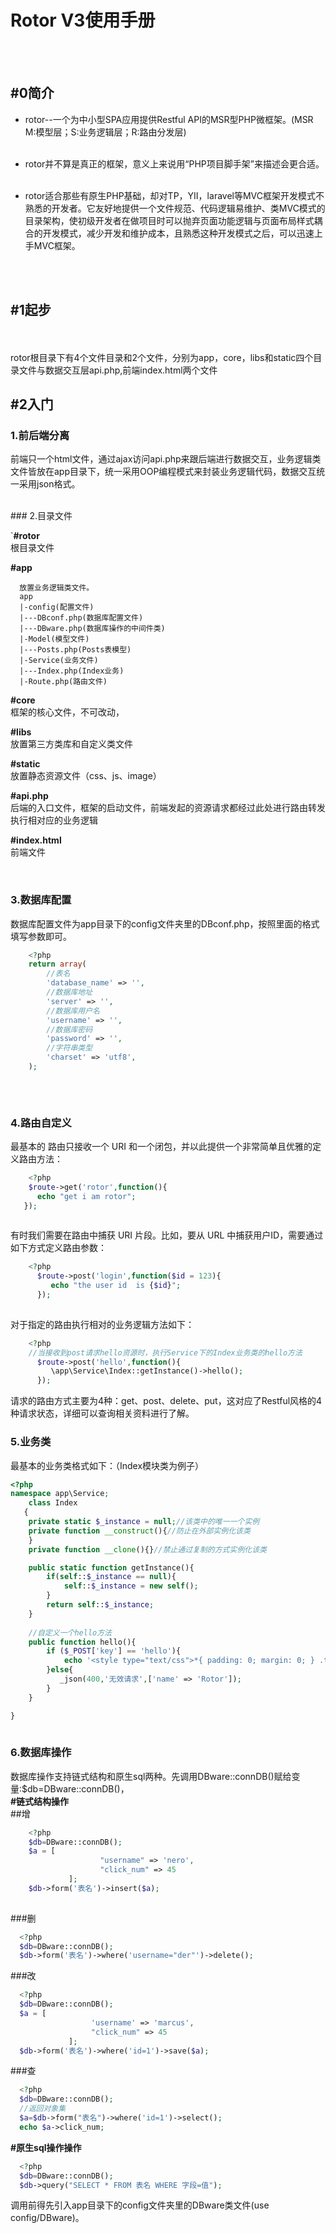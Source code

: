 ﻿# Rotor V3使用手册

<br>
<br>

## #0简介

- rotor--一个为中小型SPA应用提供Restful API的MSR型PHP微框架。(MSR M:模型层；S:业务逻辑层；R:路由分发层)<br><br>

- rotor并不算是真正的框架，意义上来说用“PHP项目脚手架”来描述会更合适。<br><br>

- rotor适合那些有原生PHP基础，却对TP，YII，laravel等MVC框架开发模式不熟悉的开发者。它友好地提供一个文件规范、代码逻辑易维护、类MVC模式的目录架构，使初级开发者在做项目时可以抛弃页面功能逻辑与页面布局样式耦合的开发模式，减少开发和维护成本，且熟悉这种开发模式之后，可以迅速上手MVC框架。


<br>
<br>


## #1起步

<br>
<br>
rotor根目录下有4个文件目录和2个文件，分别为app，core，libs和static四个目录文件与数据交互层api.php,前端index.html两个文件

<br>


## #2入门

### 1.前后端分离

前端只一个html文件，通过ajax访问api.php来跟后端进行数据交互，业务逻辑类文件皆放在app目录下，统一采用OOP编程模式来封装业务逻辑代码，数据交互统一采用json格式。

<br>
### 2.目录文件


`**#rotor**  
   根目录文件  
  
  **#app**  
  
      放置业务逻辑类文件。
      app
      |-config(配置文件)
      |---DBconf.php(数据库配置文件)
      |---DBware.php(数据库操作的中间件类)
      |-Model(模型文件)
      |---Posts.php(Posts表模型)
      |-Service(业务文件)
      |---Index.php(Index业务)
      |-Route.php(路由文件)
  
  **#core**  
      框架的核心文件，不可改动，  
  
  **#libs**  
      放置第三方类库和自定义类文件  
  
  **#static**  
      放置静态资源文件（css、js、image）  
  
  **#api.php**  
      后端的入口文件，框架的启动文件，前端发起的资源请求都经过此处进行路由转发执行相对应的业务逻辑  
 
  
  **#index.html**  
      前端文件  

<br>

### 3.数据库配置
数据库配置文件为app目录下的config文件夹里的DBconf.php，按照里面的格式填写参数即可。 
``` php  
    <?php  
    return array(  
        //表名  
        'database_name' => '',  
        //数据库地址  
        'server' => '',  
        //数据库用户名  
        'username' => '',  
        //数据库密码  
        'password' => '',  
        //字符串类型  
        'charset' => 'utf8',  
    );  
  
```  
</br>

### 4.路由自定义
最基本的 路由只接收一个 URI 和一个闭包，并以此提供一个非常简单且优雅的定义路由方法：
``` php  
    <?php  
    $route->get('rotor',function(){
      echo "get i am rotor";
   });
  
```  
有时我们需要在路由中捕获 URI 片段。比如，要从 URL 中捕获用户ID，需要通过如下方式定义路由参数：
``` php  
    <?php  
      $route->post('login',function($id = 123){
         echo "the user id  is {$id}";
      });
  
```  
对于指定的路由执行相对的业务逻辑方法如下：
``` php  
    <?php  
    //当接收到post请求hello资源时，执行Service下的Index业务类的hello方法
      $route->post('hello',function(){
         \app\Service\Index::getInstance()->hello();
      });
```  
请求的路由方式主要为4种：get、post、delete、put，这对应了Restful风格的4种请求状态，详细可以查询相关资料进行了解。
</br>

### 5.业务类
最基本的业务类格式如下：（Index模块类为例子）
``` php  
<?php  
namespace app\Service;
    class Index
   {
    private static $_instance = null;//该类中的唯一一个实例
    private function __construct(){//防止在外部实例化该类
    }
    private function __clone(){}//禁止通过复制的方式实例化该类

    public static function getInstance(){
        if(self::$_instance == null){
            self::$_instance = new self();
        }
        return self::$_instance;
    }
    
    //自定义一个hello方法
    public function hello(){
        if ($_POST['key'] == 'hello'){
            echo '<style type="text/css">*{ padding: 0; margin: 0; } .think_default_text{ padding: 4px 48px;} a{color:#2E5CD5;cursor: pointer;text-decoration: none} a:hover{text-decoration:underline; } body{ background: #fff; font-family: "Century Gothic","Microsoft yahei"; color: #333;font-size:18px} h1{ font-size: 100px; font-weight: normal; margin-bottom: 12px; } p{ line-height: 1.6em; font-size: 42px }</style><div style="padding: 24px 48px;"><br><br><h1>Rotor</h1><br><br><p>为专注于前后端分离而生——<br/><span style="font-size:30px">一个为中小型SPA应用提供Restful API的MSR型PHP微框架</span></p></div>';
        }else{
           _json(400,'无效请求',['name' => 'Rotor']);
        }
    }

}
  
```  

### 6.数据库操作
数据库操作支持链式结构和原生sql两种。先调用DBware::connDB()赋给变量:$db=DBware::connDB()，  
**#链式结构操作**  
      ##增  
``` php  
    <?php  
    $db=DBware::connDB(); 
    $a = [  
                    "username" => 'nero',  
                    "click_num" => 45  
             ];  
    $db->form('表名')->insert($a); 
  
```  
      
  ###删  
  ``` php  
    <?php  
    $db=DBware::connDB(); 
    $db->form('表名')->where('username="der"')->delete(); 
```  
###改  
  ``` php  
    <?php 
    $db=DBware::connDB(); 
    $a = [  
                    'username' => 'marcus',  
                    "click_num" => 45  
               ]; 
    $db->form('表名')->where('id=1')->save($a);  
```  
  ###查  
  ``` php  
    <?php 
    $db=DBware::connDB(); 
    //返回对象集  
    $a=$db->form("表名")->where('id=1')->select();  
    echo $a->click_num;
```  

  
**#原生sql操作操作**  
  ``` php  
    <?php  
    $db=DBware::connDB();  
    $db->query("SELECT * FROM 表名 WHERE 字段=值");  
```  
   
  
调用前得先引入app目录下的config文件夹里的DBware类文件(use config/DBware)。  
